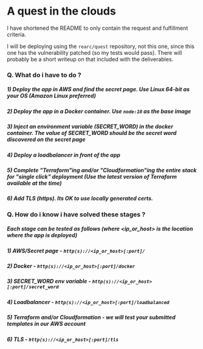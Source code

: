 # A quest in the clouds

I have shortened the README to only contain the request and fulfillment criteria.

I will be deploying using the `rearc/quest` repository, not this one, since this one has the vulnerability patched (so my tests would pass). There will probably be a short writeup on that included with the deliverables.

### Q. What do i have to do ?
#####   1) Deploy the app in AWS and find the secret page. Use Linux 64-bit as your OS (Amazon Linux preferred)
#####   2) Deploy the app in a Docker container. Use `node:10` as the base image
#####   3) Inject an environment variable (SECRET_WORD) in the docker container. The value of SECRET_WORD should be the secret word discovered on the secret page
#####   4) Deploy a loadbalancer in front of the app
#####   5) Complete "Terraform"ing and/or "Cloudformation"ing the entire stack for "single click" deployment (Use the latest version of Terraform available at the time)
#####   6) Add TLS (https). Its OK to use locally generated certs.

### Q. How do i know i have solved these stages ?
#####  Each stage can be tested as follows (where <ip_or_host> is the location where the app is deployed)
#####   1) AWS/Secret page - `http(s)://<ip_or_host>[:port]/`
#####   2) Docker - `http(s)://<ip_or_host>[:port]/docker`
#####   3) SECRET_WORD env variable - `http(s)://<ip_or_host>[:port]/secret_word`
#####   4) Loadbalancer - `http(s)://<ip_or_host>[:port]/loadbalanced`
#####   5) Terraform and/or Cloudformation - we will test your submitted templates in our AWS account
#####   6) TLS - `http(s)://<ip_or_host>[:port]/tls`
